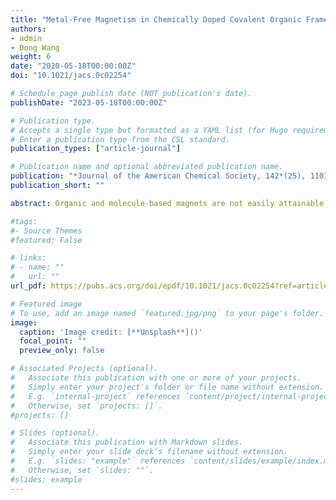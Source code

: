 ```yaml
---
title: "Metal-Free Magnetism in Chemically Doped Covalent Organic Frameworks"
authors:
- admin
- Dong Wang
weight: 6
date: "2020-05-18T00:00:00Z"
doi: "10.1021/jacs.0c02254"

# Schedule page publish date (NOT publication's date).
publishDate: "2023-05-18T00:00:00Z"

# Publication type.
# Accepts a single type but formatted as a YAML list (for Hugo requirements).
# Enter a publication type from the CSL standard.
publication_types: ["article-journal"]

# Publication name and optional abbreviated publication name.
publication: "*Journal of the American Chemical Society, 142*(25), 11013–11021"
publication_short: ""

abstract: Organic and molecule-based magnets are not easily attainable, as introduction of stable paramagnetic centers to pure organic systems is particularly challenging. Crystalline covalent organic frameworks (COFs) with high designability and chemical diversity constitute ideal platforms to access intriguing magnetic phenomena of organic materials. In this work, we proposed a general approach to attain unpaired electron spin and metal-free magnetism in narrow-band COFs by chemical doping. By using density functional theory calculations, we found that dopants with energy-matched frontier orbitals to COFs not only inject charges but also further localize them through orbital hybridization and the formation of a supramolecular charge-transfer complex. The localized electronic states ensure that stable paramagnetic centers can be introduced to nonmagnetic COFs. On the basis of these discoveries, we designed two new COFs with narrow valence bands, which show prospective magnetism after doping with iodine. Further, we unraveled the magnetic anisotropy in two-dimensional COFs and demonstrated that both spin-conduction and magnetic interactions can be effectively modulated by manipulating the building blocks of COFs. Our work highlights a practical route to attain magnetism in COFs and other organic materials, which show great potential for applications in organic spintronic devices.

#tags:
#- Source Themes
#featured: False

# links:
# - name: ""
#   url: ""
url_pdf: https://pubs.acs.org/doi/epdf/10.1021/jacs.0c02254?ref=article_openPDF

# Featured image
# To use, add an image named `featured.jpg/png` to your page's folder. 
image:
  caption: 'Image credit: [**Unsplash**]()'
  focal_point: ""
  preview_only: false

# Associated Projects (optional).
#   Associate this publication with one or more of your projects.
#   Simply enter your project's folder or file name without extension.
#   E.g. `internal-project` references `content/project/internal-project/index.md`.
#   Otherwise, set `projects: []`.
#projects: []

# Slides (optional).
#   Associate this publication with Markdown slides.
#   Simply enter your slide deck's filename without extension.
#   E.g. `slides: "example"` references `content/slides/example/index.md`.
#   Otherwise, set `slides: ""`.
#slides: example
---
```

